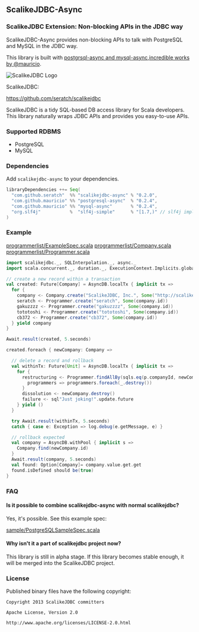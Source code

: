 ## ScalikeJDBC-Async

### ScalikeJDBC Extension: Non-blocking APIs in the JDBC way

ScalikeJDBC-Async provides non-blocking APIs to talk with PostgreSQL and MySQL in the JDBC way. 

This library is built with [postgrsql-async and mysql-async,incredible works by @mauricio](https://github.com/mauricio/postgresql-async).

![ScalikeJDBC Logo](http://scalikejdbc.org/img/logo.png)

ScalikeJDBC:

https://github.com/seratch/scalikejdbc

ScalikeJDBC is a tidy SQL-based DB access library for Scala developers. This library naturally wraps JDBC APIs and provides you easy-to-use APIs.


### Supported RDBMS

- PostgreSQL
- MySQL

### Dependencies

Add `scalikejdbc-async` to your dependencies.

```scala
libraryDependencies ++= Seq(
  "com.github.seratch"  %% "scalikejdbc-async" % "0.2.0",
  "com.github.mauricio" %% "postgresql-async"  % "0.2.4",
  "com.github.mauricio" %% "mysql-async"       % "0.2.4",
  "org.slf4j"           %  "slf4j-simple"      % "[1.7,)" // slf4j implementation
)
```

### Example

[programmerlist/ExampleSpec.scala](https://github.com/seratch/scalikejdbc-async/blob/master/src/test/scala/programmerlist/ExampleSpec.scala)
[programmerlist/Company.scala](https://github.com/seratch/scalikejdbc-async/blob/master/src/test/scala/programmerlist/Company.scala)
[programmerlist/Programmer.scala](https://github.com/seratch/scalikejdbc-async/blob/master/src/test/scala/programmerlist/Programmer.scala)

```scala
import scalikejdbc._, SQLInterpolation._, async._
import scala.concurrent._, duration._, ExecutionContext.Implicits.global

// create a new record within a transaction
val created: Future[Company] = AsyncDB.localTx { implicit tx =>
  for {
    company <- Company.create("ScalikeJDBC, Inc.", Some("http://scalikejdbc.org/"))
    seratch <- Programmer.create("seratch", Some(company.id))
    gakuzzzz <- Programmer.create("gakuzzzz", Some(company.id))
    tototoshi <- Programmer.create("tototoshi", Some(company.id))
    cb372 <- Programmer.create("cb372", Some(company.id))
  } yield company
}

Await.result(created, 5.seconds)

created.foreach { newCompany: Company =>

  // delete a record and rollback
  val withinTx: Future[Unit] = AsyncDB.localTx { implicit tx =>
    for {
      restructuring <- Programmer.findAllBy(sqls.eq(p.companyId, newCompany.id)).map { 
        programmers => programmers.foreach(_.destroy()) 
      }
      dissolution <- newCompany.destroy()
      failure <- sql"Just joking!".update.future
    } yield ()
  }

  try Await.result(withinTx, 5.seconds)
  catch { case e: Exception => log.debug(e.getMessage, e) }

  // rollback expected
  val company = AsyncDB.withPool { implicit s =>
    Company.find(newCompany.id)
  }
  Await.result(company, 5.seconds)
  val found: Option[Company]= company.value.get.get
  found.isDefined should be(true)
}
```

### FAQ

#### Is it possible to combine scalikejdbc-async with normal scalikejdbc?

Yes, it's possible. See this example spec:

[sample/PostgreSQLSampleSpec.scala](https://github.com/seratch/scalikejdbc-async/blob/master/src/test/scala/sample/PostgreSQLSampleSpec.scala)

#### Why isn't it a part of scalikejdbc project now?

This library is still in alpha stage. If this library becomes stable enough, it will be merged into the ScalikeJDBC project.


### License

Published binary files have the following copyright:

```
Copyright 2013 ScalikeJDBC committers

Apache License, Version 2.0

http://www.apache.org/licenses/LICENSE-2.0.html
```

